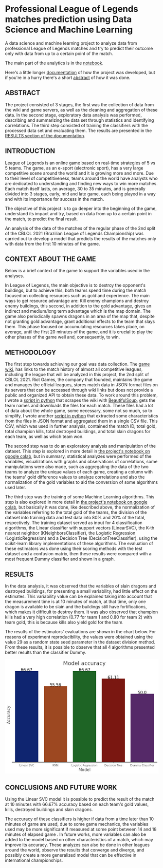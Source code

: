 # Professional League of Legends matches prediction using Data Science and Machine Learning
A data science and machine learning project to analyze data from professional League of Legends matches and try to predict their outcome only with data from up to a certain point of the match.

The main part of the analytics is in the [notebook](https://github.com/ThalesRod/lol-pro-match-prediction/blob/main/CBLOL_data_analysis.ipynb).

Here's a little longer [documentation](https://github.com/ThalesRod/lol-pro-match-prediction#introduction) of how the project was developed, but if you're in a hurry there's a short [abstract](https://github.com/ThalesRod/lol-pro-match-prediction#abstract) of how it was done.

## ABSTRACT
The project consisted of 3 stages, the first was the collection of data from the wiki and game servers, as well as the cleaning and aggregation of these data. In the second stage, exploratory data analysis was performed, describing and summarizing the data set through statistics and identifying correlations. The third step consisted of training the classifiers with the processed data set and evaluating them. The results are presented in the [RESULTS section of the documentation](https://github.com/ThalesRod/lol-pro-match-prediction#results).

## INTRODUCTION
League of Legends is an online game based on real-time strategies of 5 vs 5 teams. The game, as an e-sport (electronic sport), has a very large competitive scene around the world and it is growing more and more. Due to their level of competitiveness, teams around the world have analysts who are dedicated to understanding and finding new ways to win more matches. Each match itself lasts, on average, 30 to 35 minutes, and is generally divided into 3 stages, early, mid and late game, each being played in a way and with its importance for success in the match.
    
The objective of this project is to go deeper into the beginning of the game, understand its impact and try, based on data from up to a certain point in the match, to predict the final result.

An analysis of the data of the matches of the regular phase of the 2nd split of the CBLOL 2021 (Brazilian League of Legends Championship) was carried out to develop a model that predicts the results of the matches only with data from the first 10 minutes of the game.

## CONTEXT ABOUT THE GAME
Below is a brief context of the game to support the variables used in the analyses.

In League of Legends, the main objective is to destroy the opponent's buildings, but to achieve this, both teams spend time during the match focused on collecting resources such as gold and experience. The main ways to get resource advantage are: Kill enemy champions and destroy enemy buildings, this second, in addition to the gold advantage, gives an indirect and medium/long term advantage which is the map domain. The game also periodically spawns dragons in an area of the map that, despite not granting gold advantage, grant additional effects to the team that slays them. This phase focused on accumulating resources takes place, on average, until the first 20 minutes of the game, and it is crucial to play the other phases of the game well and, consequently, to win.

## METHODOLOGY
The first step towards achieving our goal was data collection. The [game wiki](https://lol.fandom.com/wiki/), has links to the match history of almost all competitive leagues, including the league that will be analyzed in this project, the 2nd split of CBLOL 2021. Riot Games, the company that founded, maintains the game and manages the official leagues, stores match data in JSON format files on its servers that can be accessed through wiki links but does not provide a public and organized API to obtain these data. To work around this problem, I wrote a [script in python](https://github.com/ThalesRod/lol-pro-match-prediction/blob/main/scrape-wiki-data.py) that scrapes the wiki with [BeautifulSoup](https://www.crummy.com/software/BeautifulSoup/bs4/doc/), gets the team names and downloads the files for each match. These files had a lot of data about the whole game, some necessary, some not so much, so to simplify, I wrote another [script in python](https://github.com/ThalesRod/lol-pro-match-prediction/blob/main/creating_cblol_dataset.py) that extracted some characteristics from the files in JSON format and aggregated them in a single CSV file. This CSV, which was used in further analysis, contained the match ID, total gold, total champion kills, total destroyed buildings, and total slain dragons for each team, as well as which team won.
    
The second step was to do an exploratory analysis and manipulation of the dataset. This step is explored in more detail in [the project's notebook on google colab](https://colab.research.google.com/drive/1OR-70sjtkDm5D96FAWzTFn7w2U949LgQ?usp=sharing), but in summary, statistical analyzes were performed of the variables, visualizations with graphs and observations of correlations, some manipulations were also made, such as aggregating the data of the two teams to analyze the unique values of each game, creating a column with the teams' gold difference values to analyze correlations and also the normalization of the gold variables to aid the conversion of some algorithms used later.
    
The third step was the training of some Machine Learning algorithms. This step is also explored in more detail in [the project's notebook on google colab](https://colab.research.google.com/drive/1OR-70sjtkDm5D96FAWzTFn7w2U949LgQ?usp=sharing), but basically it was done, like described above, the normalization of the variables referring to the total gold of the teams, the division of the dataset into training data and test data into 80% and 20% of the total, respectively. The training dataset served as input for 4 classification algorithms, the Linear classifier with support vectors (LinearSVC), the K-th nearest neighbor (KNeighborsClassifier), the Logistic Regression (LogisticRegression) and a Decision Tree (DecisionTreeClassifier), using the scikit-learn library implementations of these algorithms. The evaluation of these estimators was done using their scoring methods with the test dataset and a confusion matrix, then these results were compared with a most frequent Dummy classifier and shown in a graph.

## RESULTS
In the data analysis, it was observed that the variables of slain dragons and destroyed buildings, for presenting a small variability, had little effect on the estimates. This variability value can be explained taking into account that the measurement time is at 10 minutes of match, at that time, only one dragon is available to be slain and the buildings still have fortifications, which makes it difficult to destroy them. It was also observed that champion kills had a very high correlation (0.77 for team 1 and 0.80 for team 2) with team gold, this is because kills also yield gold for the team.

The results of the estimators' evaluations are shown in the chart below. For reasons of experiment reproducibility, the values were obtained using the value 29 as a random state seed parameter in the dataset division method. From these results, it is possible to observe that all 4 algorithms presented better results than the classifier Dummy.

![chart model accuracy](./model_accuracy.jpg)

## CONCLUSIONS AND FUTURE WORK
Using the Linear SVC model it is possible to predict the result of the match at 10 minutes with 66.67% accuracy based on each team's gold values, kills, destroyed buildings and slain dragons.

The accuracy of these classifiers is higher if data from a time later than 10 minutes of game are used, due to some game mechanics, the variables used may be more significant if measured at some point between 14 and 18 minutes of elapsed game . In future works, more variables can also be added to the model based on other characteristics of a match, which may improve its accuracy. These analyzes can also be done in other leagues around the world, observe the results that converge and diverge, and possibly create a more generalized model that can be effective in international championships.
